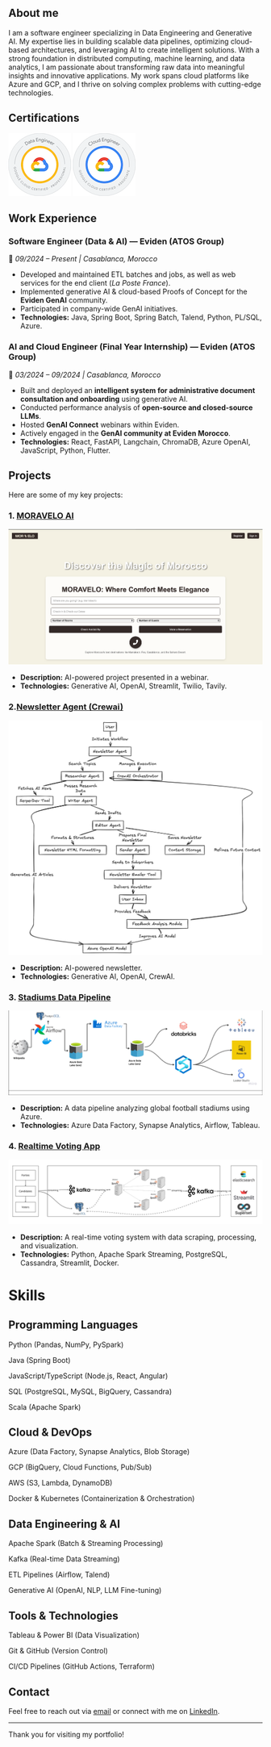## About me
I am a software engineer specializing in Data Engineering and Generative AI. My expertise lies in building scalable data pipelines, 
optimizing cloud-based architectures, and leveraging AI to create intelligent solutions. With a strong foundation in distributed computing, 
machine learning, and data analytics, I am passionate about transforming raw data into meaningful insights and innovative applications. 
My work spans cloud platforms like Azure and GCP, and I thrive on solving complex problems with cutting-edge technologies.
## Certifications
[![GCP PDE](/assets/professional-data-engineer-certification.png)](https://www.credly.com/badges/b42b33ac-63bc-4db7-a3cb-cb9690248e8f/public_url "Google Cloud Professional Data Engineer Certification")
[![GCP Associate Cloud Engineer](/assets/associate-cloud-engineer-certification.png)](https://www.credly.com/badges/d80c5298-9f16-40d6-8568-c5ef78e9b755/public_url "Google Cloud Associate Cloud Engineer Certification")
## Work Experience

### **Software Engineer (Data & AI) — Eviden (ATOS Group)**  
📍 *09/2024 – Present | Casablanca, Morocco*  
- Developed and maintained ETL batches and jobs, as well as web services for the end client (*La Poste France*).  
- Implemented generative AI & cloud-based Proofs of Concept for the **Eviden GenAI** community.  
- Participated in company-wide GenAI initiatives.  
- **Technologies:** Java, Spring Boot, Spring Batch, Talend, Python, PL/SQL, Azure.  

### **AI and Cloud Engineer (Final Year Internship) — Eviden (ATOS Group)**  
📍 *03/2024 – 09/2024 | Casablanca, Morocco*  
- Built and deployed an **intelligent system for administrative document consultation and onboarding** using generative AI.  
- Conducted performance analysis of **open-source and closed-source LLMs**.  
- Hosted **GenAI Connect** webinars within Eviden.  
- Actively engaged in the **GenAI community at Eviden Morocco**.  
- **Technologies:** React, FastAPI, Langchain, ChromaDB, Azure OpenAI, JavaScript, Python, Flutter.  


## Projects
Here are some of my key projects:
### 1. [MORAVELO AI](https://github.com/aymenesoualem/BookingAgent )
   ![ui](./assets/ui_screen.png)
   - **Description:** AI-powered project presented in a webinar.
   - **Technologies:** Generative AI, OpenAI, Streamlit, Twilio, Tavily.

### 2.[Newsletter Agent (Crewai)](https://github.com/aymenesoualem/newsletterAgent)
   ![ui](./assets/Workflow.png)
   - **Description:** AI-powered newsletter.
   - **Technologies:** Generative AI, OpenAI, CrewAI.

### 3. [Stadiums Data Pipeline](https://github.com/aymenesoualem/football_azure_pipeline)
   ![Architecture](./assets/stadiums_architecture.png)
   - **Description:** A data pipeline analyzing global football stadiums using Azure.
   - **Technologies:** Azure Data Factory, Synapse Analytics, Airflow, Tableau.

### 4. [Realtime Voting App](https://github.com/aymenesoualem/Realtime_voting_app)
   ![Architecture](./assets/voting_architecture.jpg)
   - **Description:** A real-time voting system with data scraping, processing, and visualization.
   - **Technologies:** Python, Apache Spark Streaming, PostgreSQL, Cassandra, Streamlit, Docker.

# Skills

## Programming Languages

Python (Pandas, NumPy, PySpark)

Java (Spring Boot)

JavaScript/TypeScript (Node.js, React, Angular)

SQL (PostgreSQL, MySQL, BigQuery, Cassandra)

Scala (Apache Spark)

## Cloud & DevOps

Azure (Data Factory, Synapse Analytics, Blob Storage)

GCP (BigQuery, Cloud Functions, Pub/Sub)

AWS (S3, Lambda, DynamoDB)

Docker & Kubernetes (Containerization & Orchestration)

## Data Engineering & AI

Apache Spark (Batch & Streaming Processing)

Kafka (Real-time Data Streaming)

ETL Pipelines (Airflow, Talend)

Generative AI (OpenAI, NLP, LLM Fine-tuning)

## Tools & Technologies

Tableau & Power BI (Data Visualization)

Git & GitHub (Version Control)

CI/CD Pipelines (GitHub Actions, Terraform)


## Contact
Feel free to reach out via [email](mailto:aymenesoualem360@gmail.com) or connect with me on [LinkedIn](https://www.linkedin.com/in/aymene-soualem-39541b203/).

---
Thank you for visiting my portfolio!

